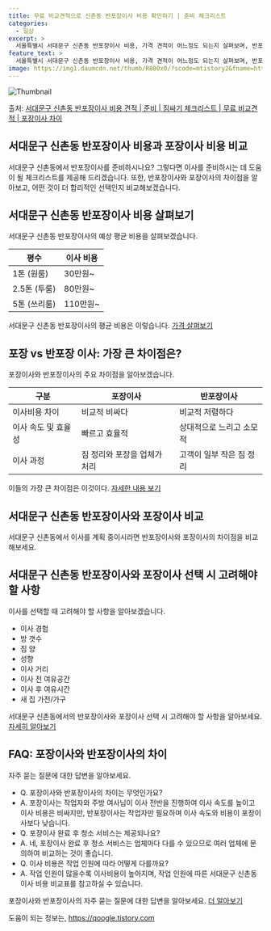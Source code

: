 ```yaml
---
title: 무료 비교견적으로 신촌동 반포장이사 비용 확인하기 | 준비 체크리스트
categories:
  - 일상
excerpt: >
  서울특별시 서대문구 신촌동 반포장이사 비용, 가격 견적이 어느정도 되는지 살펴보며, 반포장이사를 준비함에 있어 짐싸기 준비 체크리스트가 무엇인지 보겠습니다. 마지막으로 포장이사와 차이점을 통해 무료 비교견적으로 어떤 것이 더 합리적인 선택인지 공유 드립니다.서대문구 신촌동 포장이사 견적 샘플 보기 👈 클릭서대문구 신촌동 포장이사 가격 살펴보기 👈 클릭서대문구 신촌동 반포장이사 평균 이사 비용평수서대문구 신촌동 평균 이사 비용원룸 이사9평 이하 (1톤)30만원~투룸/쓰리룸 이사16평 ~ 20평 (2.5톤)80만원~쓰리룸 이사21평 (5톤) ~110만원~우리집 무료 이사견적 받기 👈 클릭포장 vs 반포장 이사: 가장 큰 차이점은?포장이사는 짐 정리와 포장을 업체가 전담하며, 반포장이사는 일부 작은 짐 ..
feature_text: >
  서울특별시 서대문구 신촌동 반포장이사 비용, 가격 견적이 어느정도 되는지 살펴보며, 반포장이사를 준비함에 있어 짐싸기 준비 체크리스트가 무엇인지 보겠습니다. 마지막으로 포장이사와 차이점을 통해 무료 비교견적으로 어떤 것이 더 합리적인 선택인지 공유 드립니다.서대문구 신촌동 포장이사 견적 샘플 보기 👈 클릭서대문구 신촌동 포장이사 가격 살펴보기 👈 클릭서대문구 신촌동 반포장이사 평균 이사 비용평수서대문구 신촌동 평균 이사 비용원룸 이사9평 이하 (1톤)30만원~투룸/쓰리룸 이사16평 ~ 20평 (2.5톤)80만원~쓰리룸 이사21평 (5톤) ~110만원~우리집 무료 이사견적 받기 👈 클릭포장 vs 반포장 이사: 가장 큰 차이점은?포장이사는 짐 정리와 포장을 업체가 전담하며, 반포장이사는 일부 작은 짐 ..
image: https://img1.daumcdn.net/thumb/R800x0/?scode=mtistory2&fname=https%3A%2F%2Fblog.kakaocdn.net%2Fdn%2FQAU2B%2FbtsHcQPfO8C%2FN7bcC6d543SjZcQMeZoFj0%2Fimg.webp
---
```


![Thumbnail](https://img1.daumcdn.net/thumb/R800x0/?scode=mtistory2&fname=https%3A%2F%2Fblog.kakaocdn.net%2Fdn%2FQAU2B%2FbtsHcQPfO8C%2FN7bcC6d543SjZcQMeZoFj0%2Fimg.webp)

<p>출처: <a href="https://qoogle.tistory.com/9899" rel="dofollow">서대문구 신촌동 반포장이사 비용 견적 | 준비 | 짐싸기 체크리스트 | 무료 비교견적 | 포장이사 차이</a> </p>

## 서대문구 신촌동 반포장이사 비용과 포장이사 비용 비교

서대문구 신촌동에서 반포장이사를 준비하시나요? 그렇다면 이사를 준비하시는 데 도움이 될 체크리스트를 제공해 드리겠습니다. 또한, 반포장이사와
포장이사의 차이점을 알아보고, 어떤 것이 더 합리적인 선택인지 비교해보겠습니다.

## 서대문구 신촌동 반포장이사 비용 살펴보기

서대문구 신촌동 반포장이사의 예상 평균 비용을 살펴보겠습니다.

**평수** | **이사 비용**  
---|---  
1톤 (원룸) | 30만원~  
2.5톤 (투룸) | 80만원~  
5톤 (쓰리룸) | 110만원~  
  
서대문구 신촌동 반포장이사의 평균 비용은 이렇습니다. [가격 살펴보기](https://qoogle.tistory.com/9899)

## 포장 vs 반포장 이사: 가장 큰 차이점은?

포장이사와 반포장이사의 주요 차이점을 알아보겠습니다.

**구분** | **포장이사** | **반포장이사**  
---|---|---  
이사비용 차이 | 비교적 비싸다 | 비교적 저렴하다  
이사 속도 및 효율성 | 빠르고 효율적 | 상대적으로 느리고 소모적  
이사 과정 | 짐 정리와 포장을 업체가 처리 | 고객이 일부 작은 짐 정리  
  
이들의 가장 큰 차이점은 이것이다. [자세한 내용 보기](https://qoogle.tistory.com/9899)

## 서대문구 신촌동 반포장이사와 포장이사 비교

서대문구 신촌동에서 이사를 계획 중이시라면 반포장이사와 포장이사의 차이점을 비교해보세요.

## 서대문구 신촌동 반포장이사와 포장이사 선택 시 고려해야 할 사항

이사를 선택할 때 고려해야 할 사항을 알아보겠습니다.

  * 이사 경험
  * 방 갯수
  * 짐 양
  * 성향
  * 이사 거리
  * 이사 전 여유공간
  * 이사 후 여유시간
  * 새 집 가전/가구

서대문구 신촌동에서의 반포장이사와 포장이사 선택 시 고려해야 할 사항을 알아보세요. [자세히 알아보기](https://qoogle.tistory.com/9899)

## FAQ: 포장이사와 반포장이사의 차이

자주 묻는 질문에 대한 답변을 알아보세요.

  * Q. 포장이사와 반포장이사의 차이는 무엇인가요?
  * A. 포장이사는 작업자와 주방 여사님이 이사 전반을 진행하여 이사 속도를 높이고 이사 비용은 비싸지만, 반포장이사는 작업자만 필요하며 이사 속도와 비용이 포장이사보다 낮습니다.
  * Q. 포장이사 완료 후 청소 서비스는 제공되나요?
  * A. 네, 포장이사 완료 후 청소 서비스는 업체마다 다를 수 있으므로 여러 업체에 문의하여 비교하는 것이 좋습니다.
  * Q. 이사 비용은 작업 인원에 따라 어떻게 다를까요?
  * A. 작업 인원이 많을수록 이사비용이 높아지며, 작업 인원에 따른 서대문구 신촌동 이사 비용 비교표를 참고하실 수 있습니다.

포장이사와 반포장이사의 자주 묻는 질문에 대한 답변을 알아보세요. [더 알아보기](https://qoogle.tistory.com/9899)



 

도움이 되는 정보는, <a href="https://qoogle.tistory.com" rel="dofollow">https://qoogle.tistory.com</a>


